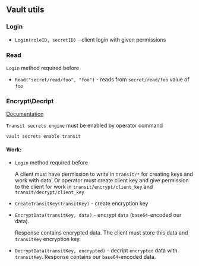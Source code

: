 ## Vault utils

### Login

- `Login(roleID, secretID)` - client login with given permissions

### Read

  `Login` method required before

- `Read("secret/read/foo", "foo")` - reads from `secret/read/foo`
value of `foo`


### Encrypt\Decript

[Documentation](https://www.vaultproject.io/docs/secrets/transit/index.html)

`Transit secrets engine` must be enabled by operator command

```
vault secrets enable transit
```

#### Work:

- `Login` method required before


  A client must have permission to write in `transit/*` for creating keys and work with data.
Or operator must create client key and give permission to the client for work in `transit/encrypt/client_key` and `transit/decrypt/client_key`


- `CreateTransitKey(transitKey)` - create encryption key


- `EncryptData(transitKey, data)` - encrypt `data` (`base64`-encoded our data).

    Response contains encrypted data. The client must store this data and `transitKey` encryption key.

- `DecryptData(transitKey, encrypted)`  - decript `encrypted` data with `transitKey`.
Response contains our `base64`-encoded data.